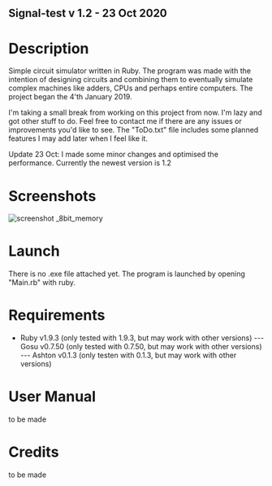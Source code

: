 ## Signal-test v 1.2 - 23 Oct 2020

# Description
Simple circuit simulator written in Ruby. The program was made with the intention of designing circuits and combining them to eventually simulate complex machines like adders, CPUs and perhaps entire computers. 
The project began the 4'th January 2019. 

I'm taking a small break from working on this project from now. I'm lazy and got other stuff to do. Feel free to contact me if there are any issues or improvements you'd like to see. The "ToDo.txt" file includes some planned features I may add later when I feel like it.

Update 23 Oct: I made some minor changes and optimised the performance. Currently the newest version is 1.2

# Screenshots
![screenshot _8bit_memory](https://user-images.githubusercontent.com/8478043/50781436-ab0a6600-12a5-11e9-815c-046782816b4e.PNG)

# Launch
There is no .exe file attached yet.
The program is launched by opening "Main.rb" with ruby.

# Requirements
- Ruby v1.9.3 (only tested with 1.9.3, but may work with other versions)
--- Gosu v0.7.50 (only tested with 0.7.50, but may work with other versions)
--- Ashton v0.1.3 (only testen with 0.1.3, but may work with other versions)

# User Manual
to be made

# Credits
to be made

